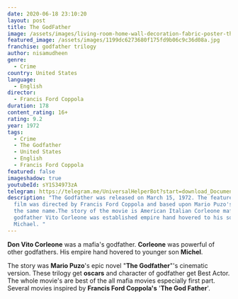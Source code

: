 ```yaml
---
date: 2020-06-18 23:10:20
layout: post
title: The GodFather
image: /assets/images/living-room-home-wall-decoration-fabric-poster-the-godfather-movies-vito-corleone.jpg_q50.jpg
featured_image: /assets/images/1199dc6273680f175fd9b06c9c36d08a.jpg
franchise: godfather trilogy
author: nisamudheen
genre:
  - Crime
country: United States
language:
  - English
director:
  - Francis Ford Coppola
duration: 178
content_rating: 16+
rating: 9.2
year: 1972
tags:
  - Crime
  - The Godfather
  - United States
  - English
  - Francis Ford Coppola
featured: false
imageshadow: true
youtubeId: sY1S34973zA
telegram: https://telegram.me/UniversalHelperBot?start=download_Document_467
description: "The Godfather was released on March 15, 1972. The feature-length
  film was directed by Francis Ford Coppola and based upon Mario Puzo's novel of
  the same name.The story of the movie is American Italian Corleone mafia.The
  godfather Vito Corleone was established empire hand hovered to his son
  Michael. "
---
```

**Don Vito Corleone** was a mafia's godfather. **Corleone** was powerful of other godfathers. His empire hand hovered to younger son **Michel**.

The story was **Mario Puzo**'s epic novel "**The Godfather**"'s cinematic version. These trilogy get **oscars** and character of godfather get Best Actor. The whole movie's are best of the all mafia movies especially first part. Several movies inspired by **Francis Ford Coppola's** '**The God Father**'.